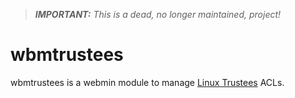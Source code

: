 > ***IMPORTANT:***
> _This is a dead, no longer maintained, project!_
>

# wbmtrustees

wbmtrustees is a webmin module to manage [Linux Trustees](https://linuxsecurity.com/resource_files/host_security/trustees-quickstart.html) ACLs.
